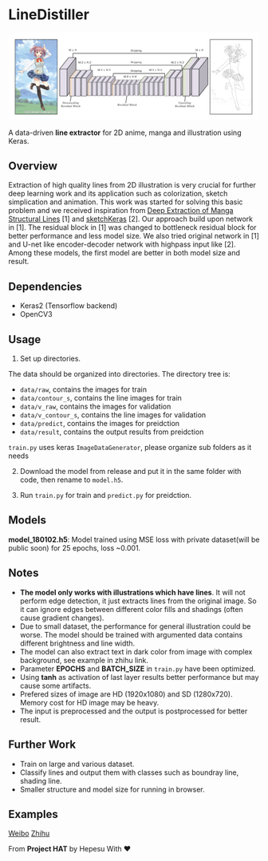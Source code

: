 # LineDistiller
<p align="center">
 <img src="overview.jpg"/>
</p>

A data-driven **line extractor** for 2D anime, manga and illustration using Keras.

## Overview
Extraction of high quality lines from 2D illustration is very crucial for further deep learning work and its application such as colorization, sketch simplication and animation. This work was started for solving this basic problem and we received inspiration from [Deep Extraction of Manga Structural Lines](http://exhibition.cintec.cuhk.edu.hk/exhibition/project-item/manga-line-extraction/) [1] and [sketchKeras](https://github.com/lllyasviel/sketchKeras) [2]. Our approach build upon network in [1]. The residual block in [1] was changed to bottleneck residual block for better performance and less model size. We also tried original network in [1] and U-net like encoder-decoder network with highpass input like [2]. Among these models, the first model are better in both model size and result.

## Dependencies
* Keras2 (Tensorflow backend)
* OpenCV3

## Usage
1. Set up directories.

The data should be organized into directories. The directory tree is:

  * `data/raw`, contains the images for train
  * `data/contour_s`, contains the line images for train
  * `data/v_raw`, contains the images for validation
  * `data/v_contour_s`, contains the line images for validation
  * `data/predict`, contains the images for preidction
  * `data/result`, contains the output results from preidction

`train.py` uses keras `ImageDataGenerator`, please organize sub folders as it needs

2. Download the model from release and put it in the same folder with code, then rename to `model.h5`.

3. Run `train.py` for train and `predict.py` for preidction.

## Models
**model_180102.h5**: Model trained using MSE loss with private dataset(will be public soon) for 25 epochs, loss ~0.001.

## Notes
* **The model only works with illustrations which have lines**. It will not perform edge detection, it just extracts lines from the original image. So it can ignore edges between different color fills and shadings (often cause gradient changes).
* Due to small dataset, the performance for general illustration could be worse. The model should be trained with argumented data contains different brightness and line width.
* The model can also extract text in dark color from image with complex background, see example in zhihu link.
* Parameter **EPOCHS** and **BATCH_SIZE** in `train.py` have been optimized.
* Using **tanh** as activation of last layer results better performance but may cause some artifacts.
* Prefered sizes of image are HD (1920x1080) and SD (1280x720). Memory cost for HD image may be heavy.
* The input is preprocessed and the output is postprocessed for better result.

## Further Work
* Train on large and various dataset.
* Classify lines and output them with classes such as boundray line, shading line.
* Smaller structure and model size for running in browser.

## Examples
[Weibo](http://photo.weibo.com/1252089801/talbum/detail/photo_id/4191853205742070/album_id/3557730510830920)
[Zhihu](https://zhuanlan.zhihu.com/p/32597735)

From **Project HAT** by Hepesu With :heart:
